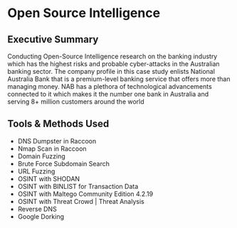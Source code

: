 <h1>Open Source Intelligence</h1>

<h2>Executive Summary</h2>
<p>
  Conducting Open-Source Intelligence research on the banking industry which has the highest risks and probable cyber-attacks in the Australian banking sector. The company profile in this case study enlists National Australia Bank that is a premium-level banking service that offers more than managing money. NAB has a plethora of technological advancements connected to it which makes it the number one bank in Australia and serving 8+ million customers around the world
</p>


<h2>Tools & Methods Used</h2>
<ul>
  <li>DNS Dumpster in Raccoon</li>
  <li>Nmap Scan in Raccoon</li>
  <li>Domain Fuzzing</li>
  <li>Brute Force Subdomain Search</li>
  <li>URL Fuzzing</li>
  <li>OSINT with SHODAN</li>
  <li>OSINT with BINLIST for Transaction Data</li>
  <li>OSINT with Maltego Community Edition 4.2.19 </li>
  <li>OSINT with Threat Crowd | Threat Analysis</li>
  <li>Reverse DNS</li>
  <li>Google Dorking</li>
  </ul>

